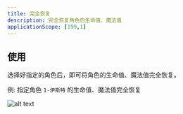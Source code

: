 ```yaml
---
title: 完全恢复
description: 完全恢复角色的生命值、魔法值
applicationScope: [199,1]
---
```


## 使用

选择好指定的角色后，即可将角色的生命值、魔法值完全恢复。

例: 指定角色 `1-伊斯特` 的生命值、魔法值完全恢复

![alt text](https://cdn.gcw.wiki/gcw/image/zh_hans/commands/actor/fullrecovery/image.png)

